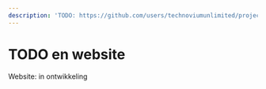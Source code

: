 ```yaml
---
description: 'TODO: https://github.com/users/technoviumunlimited/projects/4'
---
```


# TODO en website

Website: in ontwikkeling

